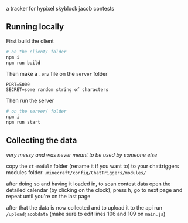 a tracker for hypixel skyblock jacob contests

## Running locally
First build the client
```bash
# on the client/ folder
npm i
npm run build
```
Then make a `.env` file on the `server` folder
```
PORT=5000
SECRET=some random string of characters
```
Then run the server
```bash
# on the server/ folder
npm i
npm run start
```

## Collecting the data
*very messy and was never meant to be used by someone else*

copy the `ct-module` folder (rename it if you want to) to your chattriggers modules folder `.minecraft/config/ChatTriggers/modules/`

after doing so and having it loaded in, to scan contest data open the detailed calendar (by clicking on the clock), press h, go to next page and repeat until you're on the last page

after that the data is now collected and to upload it to the api run `/uploadjacobdata` (make sure to edit lines 106 and 109 on `main.js`)